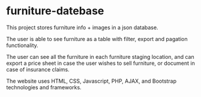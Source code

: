# furniture-datebase

This project stores furniture info + images in a json database.

The user is able to see furniture as a table with filter, export and pagation functionality.

The user can see all the furniture in each furniture staging location, and can export a price sheet in case the user
wishes to sell furniture, or document in case of insurance claims. 

The website uses HTML, CSS, Javascript, PHP, AJAX, and Bootstrap technologies and frameworks. 
